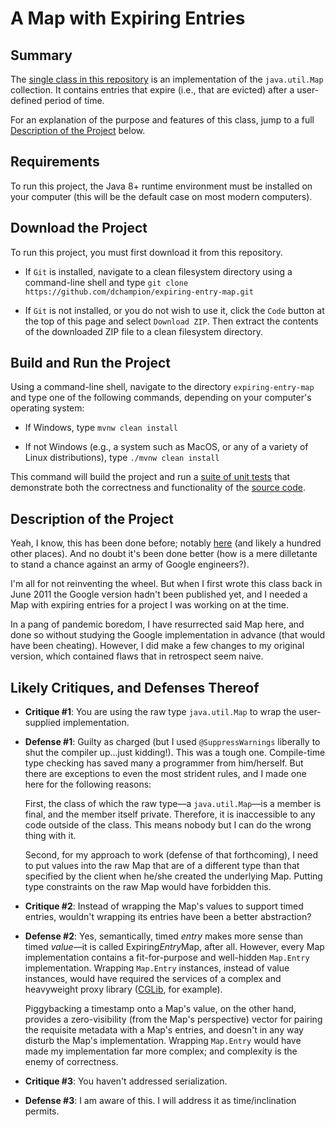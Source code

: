 # A Map with Expiring Entries

## Summary
The <a href=https://github.com/dchampion/expiring-entry-map/blob/main/src/main/java/com/dchampion/ExpiringEntryMap.java target="_blank">single class in this repository</a> is an implementation of the <code>java.util.Map</code> collection. It contains entries that expire (i.e., that are evicted) after a user-defined period of time.

For an explanation of the purpose and features of this class, jump to a full [Description of the Project](#Description-of-the-Project) below.

## Requirements
To run this project, the Java 8+ runtime environment must be installed on your computer (this will be the default case on most modern computers).

## Download the Project
To run this project, you must first download it from this repository.
* If <code>Git</code> is installed, navigate to a clean filesystem directory using a command-line shell and type <code>git clone https<nolink>://github.com/dchampion/expiring-entry-map.git</code>

* If <code>Git</code> is not installed, or you do not wish to use it, click the <code>Code</code> button at the top of this page and select <code>Download ZIP</code>. Then extract the contents of the downloaded ZIP file to a clean filesystem directory.

## Build and Run the Project
Using a command-line shell, navigate to the directory <code>expiring-entry-map</code> and type one of the following commands, depending on your computer's operating system:
* If Windows, type <code>mvnw clean install</code>

* If not Windows (e.g., a system such as MacOS, or any of a variety of Linux distributions), type <code>./mvnw clean install</code>

This command will build the project and run a <a href=https://github.com/dchampion/expiring-entry-map/blob/main/src/test/java/com/dchampion/ExpiringEntryMapTest.java>suite of unit tests</a> that demonstrate both the correctness and functionality of the <a href=https://github.com/dchampion/expiring-entry-map/blob/main/src/main/java/com/dchampion/ExpiringEntryMap.java target="_blank">source code</a>.

## Description of the Project
Yeah, I know, this has been done before; notably <a href=https://github.com/google/guava/wiki/CachesExplained>here</a> (and likely a hundred other places). And no doubt it's been done better (how is a mere dilletante to stand a chance against an army of Google engineers?).

I'm all for not reinventing the wheel. But when I first wrote this class back in June 2011 the Google version hadn't been published yet, and I needed a Map with expiring entries for a project I was working on at the time.

In a pang of pandemic boredom, I have resurrected said Map here, and done so without studying the Google implementation in advance (that would have been cheating). However, I did make a few changes to my original version, which contained flaws that in retrospect seem naive.

## Likely Critiques, and Defenses Thereof
* <b>Critique #1</b>: You are using the raw type <code>java.util.Map</code> to wrap the user-supplied implementation.

* <b>Defense #1</b>: Guilty as charged (but I used <code>@SuppressWarnings</code> liberally to shut the compiler up...just kidding!). This was a tough one. Compile-time type checking has saved many a programmer from him/herself. But there are exceptions to even the most strident rules, and I made one here for the following reasons:

    First, the class of which the raw type&mdash;a <code>java.util.Map</code>&mdash;is a member is final, and the member itself private. Therefore, it is inaccessible to any code outside of the class. This means nobody but I can do the wrong thing with it.

    Second, for my approach to work (defense of that forthcoming), I need to put values into the raw Map that are of a different type than that specified by the client when he/she created the underlying Map. Putting type constraints on the raw Map would have forbidden this.

* <b>Critique #2</b>: Instead of wrapping the Map's values to support timed entries, wouldn't wrapping its entries have been a better abstraction?

* <b>Defense #2</b>: Yes, semantically, timed <i>entry</i> makes more sense than timed <i>value</i>&mdash;it is called Expiring<i>Entry</i>Map, after all. However, every Map implementation contains a fit-for-purpose and well-hidden <code>Map.Entry</code> implementation. Wrapping <code>Map.Entry</code> instances, instead of value instances, would have required the services of a complex and heavyweight proxy library (<a href=https://github.com/cglib/cglib/wiki>CGLib</a>, for example).

    Piggybacking a timestamp onto a Map's value, on the other hand, provides a zero-visibility (from the Map's perspective) vector for pairing the requisite metadata with a Map's entries, and doesn't in any way disturb the Map's implementation. Wrapping <code>Map.Entry</code> would have made my implementation far more complex; and complexity is the enemy of correctness.

 * <b>Critique #3</b>: You haven't addressed serialization.

 * <b>Defense #3</b>: I am aware of this. I will address it as time/inclination permits.